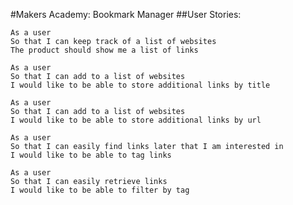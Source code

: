 #Makers Academy: Bookmark Manager
##User Stories:
```
As a user
So that I can keep track of a list of websites
The product should show me a list of links
```

```
As a user
So that I can add to a list of websites
I would like to be able to store additional links by title
```

```
As a user
So that I can add to a list of websites
I would like to be able to store additional links by url
```

```
As a user
So that I can easily find links later that I am interested in
I would like to be able to tag links
```

```
As a user
So that I can easily retrieve links
I would like to be able to filter by tag
```
